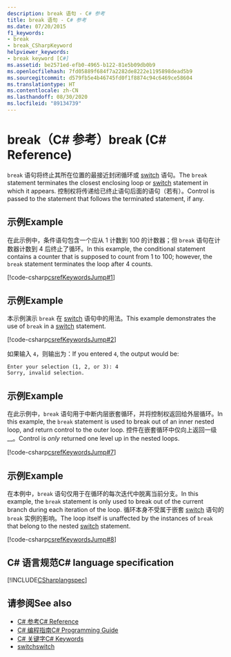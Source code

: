 ```yaml
---
description: break 语句 - C# 参考
title: break 语句 - C# 参考
ms.date: 07/20/2015
f1_keywords:
- break
- break_CSharpKeyword
helpviewer_keywords:
- break keyword [C#]
ms.assetid: be2571ed-efb0-4965-b122-81e5b09db0b9
ms.openlocfilehash: 7fd05889f684f7a2282de8222e1195898dead5b9
ms.sourcegitcommit: d579fb5e4b46745fd0f1f8874c94c6469ce58604
ms.translationtype: HT
ms.contentlocale: zh-CN
ms.lasthandoff: 08/30/2020
ms.locfileid: "89134739"
---
```

# <a name="break-c-reference"></a><span data-ttu-id="13363-103">break（C# 参考）</span><span class="sxs-lookup"><span data-stu-id="13363-103">break (C# Reference)</span></span>

<span data-ttu-id="13363-104">`break` 语句将终止其所在位置的最接近封闭循环或 [switch](./switch.md) 语句。</span><span class="sxs-lookup"><span data-stu-id="13363-104">The `break` statement terminates the closest enclosing loop or [switch](./switch.md) statement in which it appears.</span></span> <span data-ttu-id="13363-105">控制权将传递给已终止语句后面的语句（若有）。</span><span class="sxs-lookup"><span data-stu-id="13363-105">Control is passed to the statement that follows the terminated statement, if any.</span></span>

## <a name="example"></a><span data-ttu-id="13363-106">示例</span><span class="sxs-lookup"><span data-stu-id="13363-106">Example</span></span>

<span data-ttu-id="13363-107">在此示例中，条件语句包含一个应从 1 计数到 100 的计数器；但 `break` 语句在计数器计数到 4 后终止了循环。</span><span class="sxs-lookup"><span data-stu-id="13363-107">In this example, the conditional statement contains a counter that is supposed to count from 1 to 100; however, the `break` statement terminates the loop after 4 counts.</span></span>

[!code-csharp[csrefKeywordsJump#1](~/samples/snippets/csharp/VS_Snippets_VBCSharp/csrefKeywordsJump/CS/csrefKeywordsJump.cs#1)]

## <a name="example"></a><span data-ttu-id="13363-108">示例</span><span class="sxs-lookup"><span data-stu-id="13363-108">Example</span></span>

<span data-ttu-id="13363-109">本示例演示 `break` 在 [switch](./switch.md) 语句中的用法。</span><span class="sxs-lookup"><span data-stu-id="13363-109">This example demonstrates the use of `break` in a [switch](./switch.md) statement.</span></span>

[!code-csharp[csrefKeywordsJump#2](~/samples/snippets/csharp/VS_Snippets_VBCSharp/csrefKeywordsJump/CS/csrefKeywordsJump.cs#2)]

<span data-ttu-id="13363-110">如果输入 `4`，则输出为：</span><span class="sxs-lookup"><span data-stu-id="13363-110">If you entered `4`, the output would be:</span></span>

```console
Enter your selection (1, 2, or 3): 4
Sorry, invalid selection.
```

## <a name="example"></a><span data-ttu-id="13363-111">示例</span><span class="sxs-lookup"><span data-stu-id="13363-111">Example</span></span>

<span data-ttu-id="13363-112">在此示例中，`break` 语句用于中断内层嵌套循环，并将控制权返回给外层循环。</span><span class="sxs-lookup"><span data-stu-id="13363-112">In this example, the `break` statement is used to break out of an inner nested loop, and return control to the outer loop.</span></span> <span data-ttu-id="13363-113">控件在嵌套循环中仅向上返回一级__。</span><span class="sxs-lookup"><span data-stu-id="13363-113">Control is _only_ returned one level up in the nested loops.</span></span>

[!code-csharp[csrefKeywordsJump#7](~/samples/snippets/csharp/VS_Snippets_VBCSharp/csrefKeywordsJump/CS/csrefKeywordsJump.cs#7)]

## <a name="example"></a><span data-ttu-id="13363-114">示例</span><span class="sxs-lookup"><span data-stu-id="13363-114">Example</span></span>

<span data-ttu-id="13363-115">在本例中，`break` 语句仅用于在循环的每次迭代中脱离当前分支。</span><span class="sxs-lookup"><span data-stu-id="13363-115">In this example, the `break` statement is only used to break out of the current branch during each iteration of the loop.</span></span> <span data-ttu-id="13363-116">循环本身不受属于嵌套 [switch](./switch.md) 语句的 `break` 实例的影响。</span><span class="sxs-lookup"><span data-stu-id="13363-116">The loop itself is unaffected by the instances of `break` that belong to the nested [switch](./switch.md) statement.</span></span>

[!code-csharp[csrefKeywordsJump#8](~/samples/snippets/csharp/VS_Snippets_VBCSharp/csrefKeywordsJump/CS/csrefKeywordsJump.cs#8)]

## <a name="c-language-specification"></a><span data-ttu-id="13363-117">C# 语言规范</span><span class="sxs-lookup"><span data-stu-id="13363-117">C# language specification</span></span>

[!INCLUDE[CSharplangspec](~/includes/csharplangspec-md.md)]

## <a name="see-also"></a><span data-ttu-id="13363-118">请参阅</span><span class="sxs-lookup"><span data-stu-id="13363-118">See also</span></span>

- [<span data-ttu-id="13363-119">C# 参考</span><span class="sxs-lookup"><span data-stu-id="13363-119">C# Reference</span></span>](../index.md)
- [<span data-ttu-id="13363-120">C# 编程指南</span><span class="sxs-lookup"><span data-stu-id="13363-120">C# Programming Guide</span></span>](../../programming-guide/index.md)
- [<span data-ttu-id="13363-121">C# 关键字</span><span class="sxs-lookup"><span data-stu-id="13363-121">C# Keywords</span></span>](./index.md)
- [<span data-ttu-id="13363-122">switch</span><span class="sxs-lookup"><span data-stu-id="13363-122">switch</span></span>](./switch.md)
